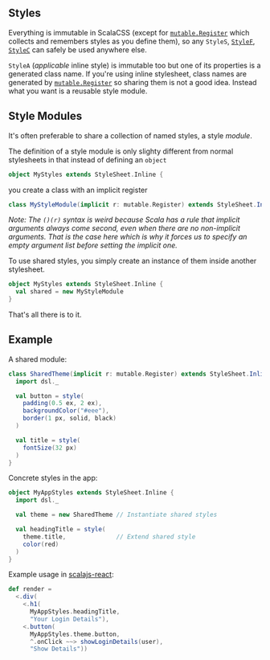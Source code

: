 ## Styles

Everything is immutable in ScalaCSS
(except for [`mutable.Register`](https://github.com/japgolly/scalacss/blob/master/core/src/main/scala/japgolly/scalacss/mutable/Register.scala)
which collects and remembers styles as you define them),
so any `StyleS`,
[`StyleF`](stylef.md),
[`StyleC`](nested.md)
can safely be used anywhere else.

`StyleA` (_applicable_ inline style) is immutable too but one of its properties
is a generated class name. If you're using inline stylesheet, class names are
generated by [`mutable.Register`](https://github.com/japgolly/scalacss/blob/master/core/src/main/scala/japgolly/scalacss/mutable/Register.scala)
so sharing them is not a good idea. Instead what you want is a reusable style module.

## Style Modules

It's often preferable to share a collection of named styles, a style _module_.

The definition of a style module is only slighty different from normal stylesheets
in that instead of defining an `object`
```scala
object MyStyles extends StyleSheet.Inline {
```
you create a class with an implicit register
```scala
class MyStyleModule(implicit r: mutable.Register) extends StyleSheet.Inline()(r) {
```

_Note: The `()(r)` syntax is weird because Scala has a rule that implicit arguments
always come second, even when there are no non-implicit arguments. That is the case
here which is why it forces us to specify an empty argument list before setting the
implicit one._

To use shared styles, you simply create an instance of them inside another stylesheet.

```scala
object MyStyles extends StyleSheet.Inline {
  val shared = new MyStyleModule
}
```

That's all there is to it.

## Example

A shared module:
```scala
class SharedTheme(implicit r: mutable.Register) extends StyleSheet.Inline()(r) {
  import dsl._

  val button = style(
    padding(0.5 ex, 2 ex),
    backgroundColor("#eee"),
    border(1 px, solid, black)
  )

  val title = style(
    fontSize(32 px)
  )
}
```

Concrete styles in the app:
```scala
object MyAppStyles extends StyleSheet.Inline {
  import dsl._

  val theme = new SharedTheme // Instantiate shared styles

  val headingTitle = style(
    theme.title,              // Extend shared style
    color(red)
  )
}
```

Example usage in [scalajs-react](https://github.com/japgolly/scalajs-react):
```scala
def render =
  <.div(
    <.h1(
      MyAppStyles.headingTitle,
      "Your Login Details"),
    <.button(
      MyAppStyles.theme.button,
      ^.onClick ~~> showLoginDetails(user),
      "Show Details"))
```
